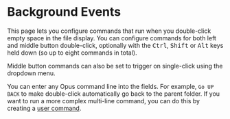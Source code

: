 # Background Events

This page lets you configure commands that run when you double-click empty space in the file display. You can configure commands for both left and middle button double-click, optionally with the <kbd>Ctrl</kbd>, <kbd>Shift</kbd> or <kbd>Alt</kbd> keys held down (so up to eight commands in total).

Middle button commands can also be set to trigger on single-click using the dropdown menu.

You can enter any Opus command line into the fields. For example, <nobr>`Go UP BACK`</nobr> to make double-click automatically go back to the parent folder. If you want to run a more complex multi-line command, you can do this by creating a [user command](/Manual/customize/the_customize_dialog/user_commands.md).
